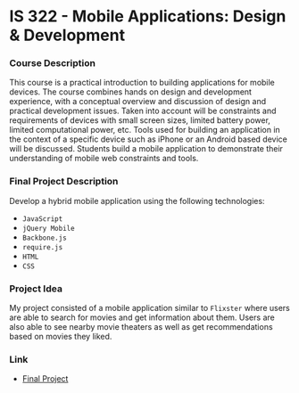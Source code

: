# IS 322 - Mobile Applications: Design & Development

### Course Description

This course is a practical introduction to building applications for mobile devices. The course combines hands on design and development experience, with a conceptual overview and discussion of design and practical development issues. Taken into account will be constraints and requirements of devices with small screen sizes, limited battery power, limited computational power, etc. Tools used for building an application in the context of a specific device such as iPhone or an Android based device will be discussed. Students build a mobile application to demonstrate their understanding of mobile web constraints and tools.

### Final Project Description
Develop a hybrid mobile application using the following technologies:
* `JavaScript`
* `jQuery Mobile`
* `Backbone.js` 
* `require.js`
* `HTML`
* `CSS`

### Project Idea
My project consisted of a mobile application similar to `Flixster` where users are able to search for movies and get information about them. Users are also able to see nearby movie theaters as well as get recommendations based on movies they liked.

### Link
* [Final Project](https://goto1.github.io/is322/docs/)
